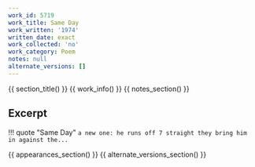 ```yaml
---
work_id: 5719
work_title: Same Day
work_written: '1974'
written_date: exact
work_collected: 'no'
work_category: Poem
notes: null
alternate_versions: []
---
```


{{ section_title() }}
{{ work_info() }}
{{ notes_section() }}
## Excerpt
!!! quote "Same Day"
    ```
    a new one:
    he runs off 7
    straight
    they bring him in against the...
    ```

{{ appearances_section() }}
{{ alternate_versions_section() }}
